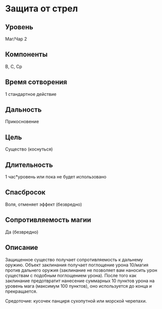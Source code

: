 # Защита от стрел

## Уровень
Маг/Чар 2
## Компоненты
В, С, Ср
## Время сотворения
1 стандартное действие
## Дальность
Прикосновение
## Цель
Существо (коснуться)
## Длительность
1 час\*уровень или пока не будет использовано
## Спасбросок
Воля, отменяет эффект (безвредно)
## Сопротивляемость магии
Да (безвредно)
## Описание
Защищенное существо получает сопротивляемость к дальнему оружию. Объект заклинания получает поглощение урона 10/магия против дальнего оружия (заклинание не позволяет вам наносить урон существам с подобным поглощением урона). После того как заклинание предотвратит нанесение суммарных 10 пунктов урона на уровень мага (максимум 100 пунктов), оно используется до конца и прекращается.

Средоточие: кусочек панциря сухопутной или морской черепахи.